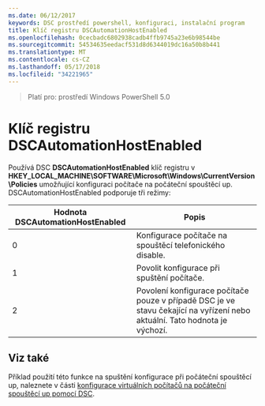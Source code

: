 ```yaml
---
ms.date: 06/12/2017
keywords: DSC prostředí powershell, konfiguraci, instalační program
title: Klíč registru DSCAutomationHostEnabled
ms.openlocfilehash: 0cecbadc6802938cadb4ffb9745a23e6b98544be
ms.sourcegitcommit: 54534635eedacf531d8d6344019dc16a50b8b441
ms.translationtype: MT
ms.contentlocale: cs-CZ
ms.lasthandoff: 05/17/2018
ms.locfileid: "34221965"
---
```

>Platí pro: prostředí Windows PowerShell 5.0

# <a name="dscautomationhostenabled-registry-key"></a>Klíč registru DSCAutomationHostEnabled

Používá DSC **DSCAutomationHostEnabled** klíč registru v **HKEY_LOCAL_MACHINE\SOFTWARE\Microsoft\Windows\CurrentVersion\Policies** umožňující konfiguraci počítače na počáteční spouštěcí up.
DSCAutomationHostEnabled podporuje tři režimy:

|  Hodnota DSCAutomationHostEnabled  |  Popis   |
|---|---|
0 | Konfigurace počítače na spouštěcí telefonického disable. |
1 | Povolit konfigurace při spuštění počítače. |
2 | Povolení konfigurace počítače pouze v případě DSC je ve stavu čekající na vyřízení nebo aktuální. Tato hodnota je výchozí. |

## <a name="see-also"></a>Viz také

Příklad použití této funkce na spuštění konfigurace při počáteční spouštěcí up, naleznete v části [konfigurace virtuálních počítačů na počáteční spouštěcí up pomocí DSC](bootstrapDsc.md).
